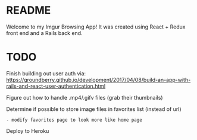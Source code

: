 # README
Welcome to my Imgur Browsing App! It was created using React + Redux front end and a Rails back end.

# TODO
Finish building out user auth via:
https://groundberry.github.io/development/2017/04/08/build-an-app-with-rails-and-react-user-authentication.html

Figure out how to handle .mp4/.gifv files (grab their thumbnails)

Determine if possible to store image files in favorites list (instead of url)

    - modify favorites page to look more like home page

Deploy to Heroku